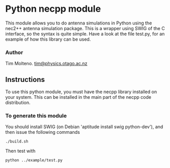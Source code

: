 # Python necpp module

This module allows you to do antenna simulations in Python using the nec2++ antenna
simulation package. This is a wrapper using SWIG of the C interface, so the syntax
is quite simple. Have a look at the file test.py, for an example of how this 
library can be used.

### Author

Tim Molteno. tim@physics.otago.ac.nz

## Instructions

To use this python module, you must have the necpp library installed on your system. This can
be installed in the main part of the necpp code distribution.

### To generate this module

You should install SWIG (on Debian 'aptitude install swig python-dev'), and then
issue the following commands


    ./build.sh
      
Then test with 

    python ../example/test.py

